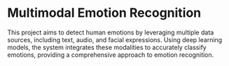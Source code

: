 # Multimodal Emotion Recognition 
 This project aims to detect human emotions by leveraging multiple data sources, including text, audio, and facial expressions. Using deep learning models, the system integrates these modalities to accurately classify emotions, providing a comprehensive approach to emotion recognition.
